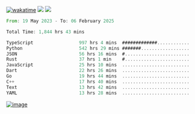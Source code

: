[![wakatime](https://wakatime.com/badge/user/00eead22-fb14-4dd0-ab8a-3625cafbd50d.svg)](https://wakatime.com/@00eead22-fb14-4dd0-ab8a-3625cafbd50d)
![](https://komarev.com/ghpvc/?username=flatypus)
![](https://pixel.flatypus.me/flatypus?type=tracker)
<!--START_SECTION:waka-->

```rust
From: 19 May 2023 - To: 06 February 2025

Total Time: 1,844 hrs 43 mins

TypeScript                 997 hrs 4 mins  #############............   53.80 %
Python                     542 hrs 29 mins #######..................   29.27 %
JSON                       56 hrs 16 mins  #........................   03.04 %
Rust                       37 hrs 1 min    #........................   02.00 %
JavaScript                 25 hrs 10 mins  .........................   01.36 %
Dart                       22 hrs 26 mins  .........................   01.21 %
Go                         19 hrs 44 mins  .........................   01.07 %
C++                        17 hrs 40 mins  .........................   00.95 %
Text                       13 hrs 42 mins  .........................   00.74 %
YAML                       13 hrs 28 mins  .........................   00.73 %
```

<!--END_SECTION:waka-->
[<img alt="image" src="https://github.com/flatypus/flatypus/assets/68029599/0a302dc1-501c-43a0-ae8d-37ec4817f3bd">](https://flatypus.me)

